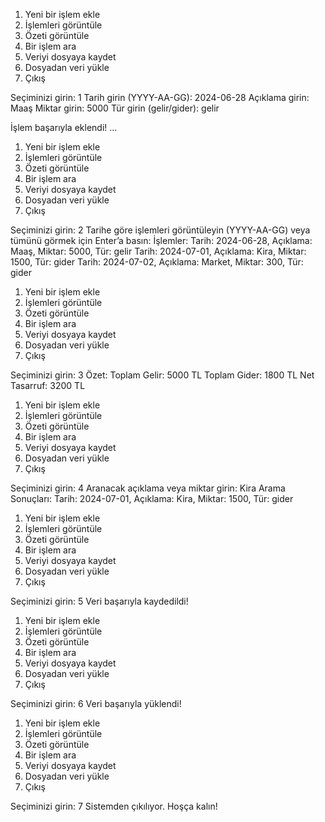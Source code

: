 1. Yeni bir işlem ekle
2. İşlemleri görüntüle
3. Özeti görüntüle
4. Bir işlem ara
5. Veriyi dosyaya kaydet
6. Dosyadan veri yükle
7. Çıkış

Seçiminizi girin: 1
Tarih girin (YYYY-AA-GG): 2024-06-28
Açıklama girin: Maaş
Miktar girin: 5000
Tür girin (gelir/gider): gelir

İşlem başarıyla eklendi!
...

1. Yeni bir işlem ekle
2. İşlemleri görüntüle
3. Özeti görüntüle
4. Bir işlem ara
5. Veriyi dosyaya kaydet
6. Dosyadan veri yükle
7. Çıkış

Seçiminizi girin: 2
Tarihe göre işlemleri görüntüleyin (YYYY-AA-GG) veya tümünü görmek için Enter’a basın: 
İşlemler:
Tarih: 2024-06-28, Açıklama: Maaş, Miktar: 5000, Tür: gelir
Tarih: 2024-07-01, Açıklama: Kira, Miktar: 1500, Tür: gider
Tarih: 2024-07-02, Açıklama: Market, Miktar: 300, Tür: gider

1. Yeni bir işlem ekle
2. İşlemleri görüntüle
3. Özeti görüntüle
4. Bir işlem ara
5. Veriyi dosyaya kaydet
6. Dosyadan veri yükle
7. Çıkış

Seçiminizi girin: 3
Özet:
Toplam Gelir: 5000 TL
Toplam Gider: 1800 TL
Net Tasarruf: 3200 TL

1. Yeni bir işlem ekle
2. İşlemleri görüntüle
3. Özeti görüntüle
4. Bir işlem ara
5. Veriyi dosyaya kaydet
6. Dosyadan veri yükle
7. Çıkış

Seçiminizi girin: 4
Aranacak açıklama veya miktar girin: Kira
Arama Sonuçları:
Tarih: 2024-07-01, Açıklama: Kira, Miktar: 1500, Tür: gider

1. Yeni bir işlem ekle
2. İşlemleri görüntüle
3. Özeti görüntüle
4. Bir işlem ara
5. Veriyi dosyaya kaydet
6. Dosyadan veri yükle
7. Çıkış

Seçiminizi girin: 5
Veri başarıyla kaydedildi!

1. Yeni bir işlem ekle
2. İşlemleri görüntüle
3. Özeti görüntüle
4. Bir işlem ara
5. Veriyi dosyaya kaydet
6. Dosyadan veri yükle
7. Çıkış

Seçiminizi girin: 6
Veri başarıyla yüklendi!

1. Yeni bir işlem ekle
2. İşlemleri görüntüle
3. Özeti görüntüle
4. Bir işlem ara
5. Veriyi dosyaya kaydet
6. Dosyadan veri yükle
7. Çıkış

Seçiminizi girin: 7
Sistemden çıkılıyor. Hoşça kalın!
